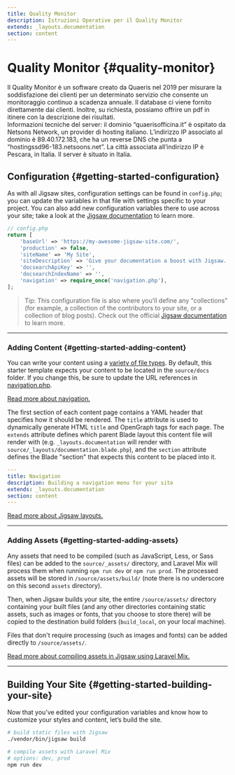 ```yaml
---
title: Quality Monitor
description: Istruzioni Operative per il Quality Monitor
extends: _layouts.documentation
section: content
---
```


# Quality Monitor {#quality-monitor}

Il Quality Monitor è un software creato da Quaeris nel 2019 per misurare la soddisfazione dei clienti per un determinato servizio che consente un monitoraggio continuo a scadenza annuale. Il database ci viene fornito direttamente dai clienti. Inoltre, su richiesta, possiamo offrire un pdf in itinere con la descrizione dei risultati.  
Informazioni tecniche del server: il dominio “quaerisofficina.it” è ospitato da Netsons Network, un provider di hosting italiano. L’indirizzo IP associato al dominio è 89.40.172.183, che ha un  reverse DNS che punta a “hostingssd96-183.netsoons.net”. La città associata all’indirizzo IP è Pescara, in Italia. Il server è situato in Italia.

## Configuration {#getting-started-configuration}

As with all Jigsaw sites, configuration settings can be found in `config.php`; you can update the variables in that file with settings specific to your project. You can also add new configuration variables there to use across your site; take a look at the [Jigsaw documentation](http://jigsaw.tighten.co/docs/site-variables/) to learn more.

```php
// config.php
return [
    'baseUrl' => 'https://my-awesome-jigsaw-site.com/',
    'production' => false,
    'siteName' => 'My Site',
    'siteDescription' => 'Give your documentation a boost with Jigsaw.',
    'docsearchApiKey' => '',
    'docsearchIndexName' => '',
    'navigation' => require_once('navigation.php'),
];
```

> Tip: This configuration file is also where you’ll define any "collections" (for example, a collection of the contributors to your site, or a collection of blog posts). Check out the official [Jigsaw documentation](https://jigsaw.tighten.co/docs/collections/) to learn more.

---

### Adding Content {#getting-started-adding-content}

You can write your content using a [variety of file types](http://jigsaw.tighten.co/docs/content-other-file-types/). By default, this starter template expects your content to be located in the `source/docs` folder. If you change this, be sure to update the URL references in [navigation.php](/docs/navigation.php).

[Read more about navigation.](/docs/navigation)

The first section of each content page contains a YAML header that specifies how it should be rendered. The `title` attribute is used to dynamically generate HTML `title` and OpenGraph tags for each page. The `extends` attribute defines which parent Blade layout this content file will render with (e.g. `_layouts.documentation` will render with `source/_layouts/documentation.blade.php`), and the `section` attribute defines the Blade "section" that expects this content to be placed into it.

```yaml
---
title: Navigation
description: Building a navigation menu for your site
extends: _layouts.documentation
section: content
---
```

[Read more about Jigsaw layouts.](https://jigsaw.tighten.co/docs/content-blade/)

---

### Adding Assets {#getting-started-adding-assets}

Any assets that need to be compiled (such as JavaScript, Less, or Sass files) can be added to the `source/_assets/` directory, and Laravel Mix will process them when running `npm run dev` or `npm run prod`. The processed assets will be stored in `/source/assets/build/` (note there is no underscore on this second `assets` directory).

Then, when Jigsaw builds your site, the entire `/source/assets/` directory containing your built files (and any other directories containing static assets, such as images or fonts, that you choose to store there) will be copied to the destination build folders (`build_local`, on your local machine).

Files that don't require processing (such as images and fonts) can be added directly to `/source/assets/`.

[Read more about compiling assets in Jigsaw using Laravel Mix.](http://jigsaw.tighten.co/docs/compiling-assets/)

---

## Building Your Site {#getting-started-building-your-site}

Now that you’ve edited your configuration variables and know how to customize your styles and content, let’s build the site.

```bash
# build static files with Jigsaw
./vendor/bin/jigsaw build

# compile assets with Laravel Mix
# options: dev, prod
npm run dev
```
